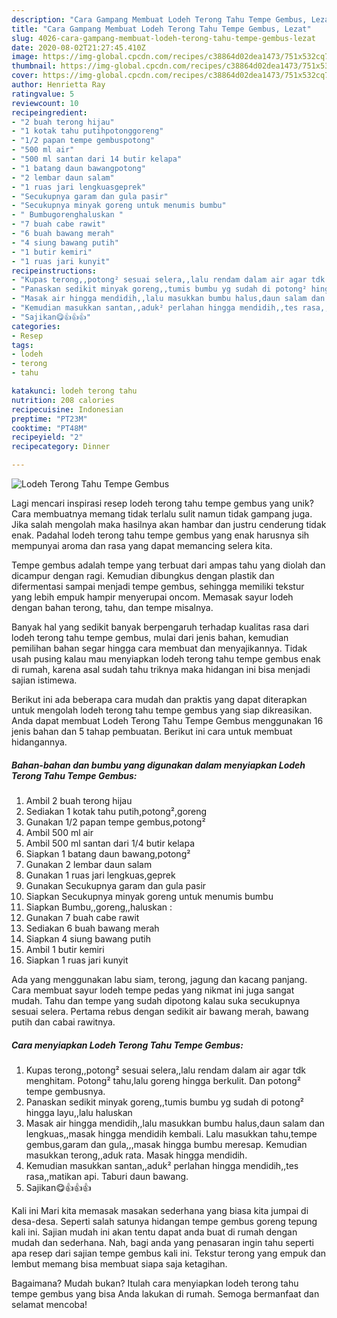 ```yaml
---
description: "Cara Gampang Membuat Lodeh Terong Tahu Tempe Gembus, Lezat"
title: "Cara Gampang Membuat Lodeh Terong Tahu Tempe Gembus, Lezat"
slug: 4026-cara-gampang-membuat-lodeh-terong-tahu-tempe-gembus-lezat
date: 2020-08-02T21:27:45.410Z
image: https://img-global.cpcdn.com/recipes/c38864d02dea1473/751x532cq70/lodeh-terong-tahu-tempe-gembus-foto-resep-utama.jpg
thumbnail: https://img-global.cpcdn.com/recipes/c38864d02dea1473/751x532cq70/lodeh-terong-tahu-tempe-gembus-foto-resep-utama.jpg
cover: https://img-global.cpcdn.com/recipes/c38864d02dea1473/751x532cq70/lodeh-terong-tahu-tempe-gembus-foto-resep-utama.jpg
author: Henrietta Ray
ratingvalue: 5
reviewcount: 10
recipeingredient:
- "2 buah terong hijau"
- "1 kotak tahu putihpotonggoreng"
- "1/2 papan tempe gembuspotong"
- "500 ml air"
- "500 ml santan dari 14 butir kelapa"
- "1 batang daun bawangpotong"
- "2 lembar daun salam"
- "1 ruas jari lengkuasgeprek"
- "Secukupnya garam dan gula pasir"
- "Secukupnya minyak goreng untuk menumis bumbu"
- " Bumbugorenghaluskan "
- "7 buah cabe rawit"
- "6 buah bawang merah"
- "4 siung bawang putih"
- "1 butir kemiri"
- "1 ruas jari kunyit"
recipeinstructions:
- "Kupas terong,,potong² sesuai selera,,lalu rendam dalam air agar tdk menghitam. Potong² tahu,lalu goreng hingga berkulit. Dan potong² tempe gembusnya."
- "Panaskan sedikit minyak goreng,,tumis bumbu yg sudah di potong² hingga layu,,lalu haluskan"
- "Masak air hingga mendidih,,lalu masukkan bumbu halus,daun salam dan lengkuas,,masak hingga mendidih kembali. Lalu masukkan tahu,tempe gembus,garam dan gula,,,masak hingga bumbu meresap. Kemudian masukkan terong,,aduk rata. Masak hingga mendidih."
- "Kemudian masukkan santan,,aduk² perlahan hingga mendidih,,tes rasa,,matikan api. Taburi daun bawang."
- "Sajikan😋👍👍👍"
categories:
- Resep
tags:
- lodeh
- terong
- tahu

katakunci: lodeh terong tahu 
nutrition: 208 calories
recipecuisine: Indonesian
preptime: "PT23M"
cooktime: "PT48M"
recipeyield: "2"
recipecategory: Dinner

---
```



![Lodeh Terong Tahu Tempe Gembus](https://img-global.cpcdn.com/recipes/c38864d02dea1473/751x532cq70/lodeh-terong-tahu-tempe-gembus-foto-resep-utama.jpg)

Lagi mencari inspirasi resep lodeh terong tahu tempe gembus yang unik? Cara membuatnya memang tidak terlalu sulit namun tidak gampang juga. Jika salah mengolah maka hasilnya akan hambar dan justru cenderung tidak enak. Padahal lodeh terong tahu tempe gembus yang enak harusnya sih mempunyai aroma dan rasa yang dapat memancing selera kita.

Tempe gembus adalah tempe yang terbuat dari ampas tahu yang diolah dan dicampur dengan ragi. Kemudian dibungkus dengan plastik dan difermentasi sampai menjadi tempe gembus, sehingga memiliki tekstur yang lebih empuk hampir menyerupai oncom. Memasak sayur lodeh dengan bahan terong, tahu, dan tempe misalnya.

Banyak hal yang sedikit banyak berpengaruh terhadap kualitas rasa dari lodeh terong tahu tempe gembus, mulai dari jenis bahan, kemudian pemilihan bahan segar hingga cara membuat dan menyajikannya. Tidak usah pusing kalau mau menyiapkan lodeh terong tahu tempe gembus enak di rumah, karena asal sudah tahu triknya maka hidangan ini bisa menjadi sajian istimewa.


Berikut ini ada beberapa cara mudah dan praktis yang dapat diterapkan untuk mengolah lodeh terong tahu tempe gembus yang siap dikreasikan. Anda dapat membuat Lodeh Terong Tahu Tempe Gembus menggunakan 16 jenis bahan dan 5 tahap pembuatan. Berikut ini cara untuk membuat hidangannya.

<!--inarticleads1-->

##### Bahan-bahan dan bumbu yang digunakan dalam menyiapkan Lodeh Terong Tahu Tempe Gembus:

1. Ambil 2 buah terong hijau
1. Sediakan 1 kotak tahu putih,potong²,goreng
1. Gunakan 1/2 papan tempe gembus,potong²
1. Ambil 500 ml air
1. Ambil 500 ml santan dari 1/4 butir kelapa
1. Siapkan 1 batang daun bawang,potong²
1. Gunakan 2 lembar daun salam
1. Gunakan 1 ruas jari lengkuas,geprek
1. Gunakan Secukupnya garam dan gula pasir
1. Siapkan Secukupnya minyak goreng untuk menumis bumbu
1. Siapkan  Bumbu,,goreng,,haluskan :
1. Gunakan 7 buah cabe rawit
1. Sediakan 6 buah bawang merah
1. Siapkan 4 siung bawang putih
1. Ambil 1 butir kemiri
1. Siapkan 1 ruas jari kunyit


Ada yang menggunakan labu siam, terong, jagung dan kacang panjang. Cara membuat sayur lodeh tempe pedas yang nikmat ini juga sangat mudah. Tahu dan tempe yang sudah dipotong kalau suka secukupnya sesuai selera. Pertama rebus dengan sedikit air bawang merah, bawang putih dan cabai rawitnya. 

<!--inarticleads2-->

##### Cara menyiapkan Lodeh Terong Tahu Tempe Gembus:

1. Kupas terong,,potong² sesuai selera,,lalu rendam dalam air agar tdk menghitam. Potong² tahu,lalu goreng hingga berkulit. Dan potong² tempe gembusnya.
1. Panaskan sedikit minyak goreng,,tumis bumbu yg sudah di potong² hingga layu,,lalu haluskan
1. Masak air hingga mendidih,,lalu masukkan bumbu halus,daun salam dan lengkuas,,masak hingga mendidih kembali. Lalu masukkan tahu,tempe gembus,garam dan gula,,,masak hingga bumbu meresap. Kemudian masukkan terong,,aduk rata. Masak hingga mendidih.
1. Kemudian masukkan santan,,aduk² perlahan hingga mendidih,,tes rasa,,matikan api. Taburi daun bawang.
1. Sajikan😋👍👍👍


Kali ini Mari kita memasak masakan sederhana yang biasa kita jumpai di desa-desa. Seperti salah satunya hidangan tempe gembus goreng tepung kali ini. Sajian mudah ini akan tentu dapat anda buat di rumah dengan mudah dan sederhana. Nah, bagi anda yang penasaran ingin tahu seperti apa resep dari sajian tempe gembus kali ini. Tekstur terong yang empuk dan lembut memang bisa membuat siapa saja ketagihan. 

Bagaimana? Mudah bukan? Itulah cara menyiapkan lodeh terong tahu tempe gembus yang bisa Anda lakukan di rumah. Semoga bermanfaat dan selamat mencoba!

